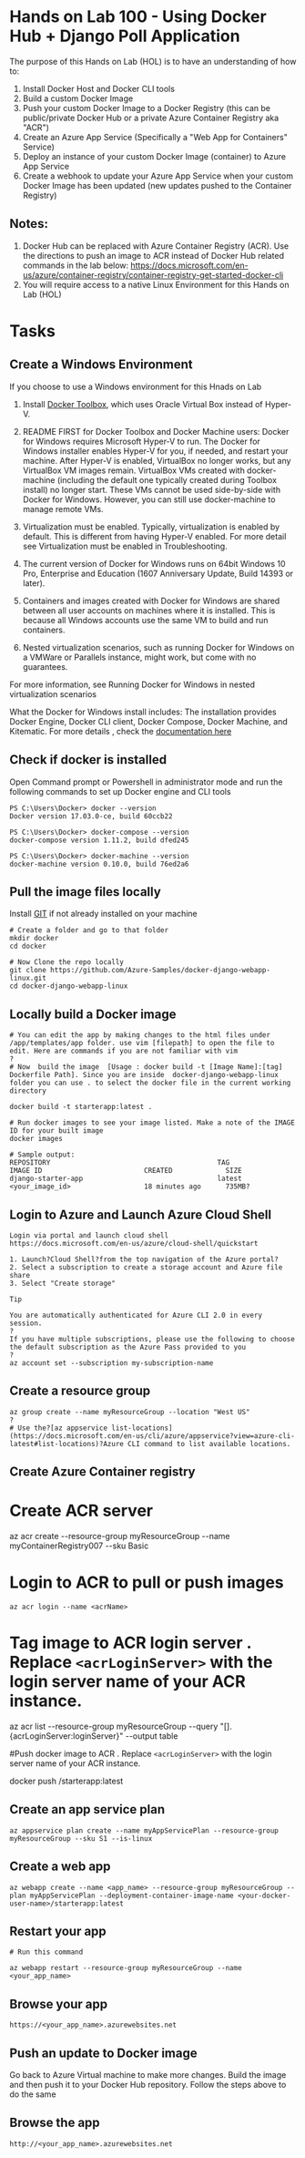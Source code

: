 # Hands on Lab 100 - Using Docker Hub + Django Poll Application  

The purpose of this Hands on Lab (HOL) is to have an understanding of how to:
1. Install Docker Host and Docker CLI tools
2. Build a custom Docker Image
3. Push your custom Docker Image to a Docker Registry (this can be public/private Docker Hub or a private Azure Container Registry aka "ACR")
4. Create an Azure App Service (Specifically a "Web App for Containers" Service)
5. Deploy an instance of your custom Docker Image (container) to Azure App Service
6. Create a webhook to update your Azure App Service when your custom Docker Image has been updated (new updates pushed to the Container Registry)

 
## Notes: 

1. Docker Hub can be replaced with Azure Container Registry (ACR). Use the directions to push an image to ACR instead of Docker Hub related commands in the lab below: https://docs.microsoft.com/en-us/azure/container-registry/container-registry-get-started-docker-cli
2. You will require access to a native Linux Environment for this Hands on Lab (HOL)

# Tasks

## Create a Windows Environment
   

If you choose to use a Windows environment for this Hnads on Lab 

1. Install [Docker Toolbox](https://docs.docker.com/toolbox/overview/), which uses Oracle Virtual Box instead of Hyper-V.
     
2. README FIRST for Docker Toolbox and Docker Machine users: Docker for Windows requires Microsoft Hyper-V to run. The Docker for Windows installer enables Hyper-V for you, if needed, and restart your machine. After Hyper-V is enabled, VirtualBox no longer works, but any VirtualBox VM images remain. VirtualBox VMs created with docker-machine (including the default one typically created during Toolbox install) no longer start. These VMs cannot be used side-by-side with Docker for Windows. However, you can still use docker-machine to manage remote VMs.
     
3. Virtualization must be enabled. Typically, virtualization is enabled by default. This is different from having Hyper-V enabled. For more detail see Virtualization must be enabled in Troubleshooting.
     
4. The current version of Docker for Windows runs on 64bit Windows 10 Pro, Enterprise and Education (1607 Anniversary Update, Build 14393 or later).
    
5. Containers and images created with Docker for Windows are shared between all user accounts on machines where it is installed. This is because all Windows accounts use the same VM to build and run containers.
     
6. Nested virtualization scenarios, such as running Docker for Windows on a VMWare or Parallels instance, might work, but come with no guarantees. 

For more information, see Running Docker for Windows in nested virtualization scenarios


What the Docker for Windows install includes: The installation provides Docker Engine, Docker CLI client, Docker Compose, Docker Machine, and Kitematic.
For more details , check the [documentation here](https://docs.docker.com/docker-for-windows/install/#about-windows-containers-and-windows-server-2016)


## Check if docker is installed 

Open Command prompt or Powershell in administrator mode and run the following commands to set up Docker engine and CLI tools

 ```
PS C:\Users\Docker> docker --version
Docker version 17.03.0-ce, build 60ccb22

PS C:\Users\Docker> docker-compose --version
docker-compose version 1.11.2, build dfed245

PS C:\Users\Docker> docker-machine --version
docker-machine version 0.10.0, build 76ed2a6
```


## Pull the image files locally  

Install [GIT](https://git-scm.com/download/win) if not already installed on your machine
    
    # Create a folder and go to that folder   
    mkdir docker 
    cd docker  
    
    # Now Clone the repo locally  
    git clone https://github.com/Azure-Samples/docker-django-webapp-linux.git  
    cd docker-django-webapp-linux 

## Locally build a Docker image  

    # You can edit the app by making changes to the html files under /app/templates/app folder. use vim [filepath] to open the file to edit. Here are commands if you are not familiar with vim  
    ? 
    # Now  build the image  [Usage : docker build -t [Image Name]:[tag]  Dockerfile Path]. Since you are inside  docker-django-webapp-linux folder you can use . to select the docker file in the current working directory 

    docker build -t starterapp:latest . 
    
    # Run docker images to see your image listed. Make a note of the IMAGE ID for your built image
    docker images
    
    # Sample output:
    REPOSITORY                                         TAG                 IMAGE ID                         CREATED             SIZE 
    django-starter-app                                 latest              <your_image_id>                  18 minutes ago      735MB? 

## Login to Azure and Launch Azure Cloud Shell 

    Login via portal and launch cloud shell  https://docs.microsoft.com/en-us/azure/cloud-shell/quickstart  
    
    1. Launch?Cloud Shell?from the top navigation of the Azure portal? 
    2. Select a subscription to create a storage account and Azure file share 
    3. Select "Create storage" 

    Tip

    You are automatically authenticated for Azure CLI 2.0 in every session. 
    ? 
    If you have multiple subscriptions, please use the following to choose the default subscription as the Azure Pass provided to you  
    ? 
    az account set --subscription my-subscription-name 

## Create a resource group 

    az group create --name myResourceGroup --location "West US" 
    ? 
    # Use the?[az appservice list-locations](https://docs.microsoft.com/en-us/cli/azure/appservice?view=azure-cli-latest#list-locations)?Azure CLI command to list available locations. 

## Create Azure Container registry 

   # Create ACR server

   az acr create --resource-group myResourceGroup --name myContainerRegistry007 --sku Basic
   # Login to ACR to pull or push images 

    az acr login --name <acrName>

   # Tag image to ACR login server . Replace ```<acrLoginServer>``` with the login server name of your ACR instance.
  az acr list --resource-group myResourceGroup --query "[].{acrLoginServer:loginServer}" --output table

   #Push docker image to ACR . Replace ```<acrLoginServer>``` with the login server name of your ACR instance.
   
   docker push <acrLoginServer>/starterapp:latest

## Create an app service plan

    az appservice plan create --name myAppServicePlan --resource-group myResourceGroup --sku S1 --is-linux

## Create a web app

    az webapp create --name <app_name> --resource-group myResourceGroup --plan myAppServicePlan --deployment-container-image-name <your-docker-user-name>/starterapp:latest

## Restart your app

    # Run this command 
     
    az webapp restart --resource-group myResourceGroup --name <your_app_name>

## Browse your app

    https://<your_app_name>.azurewebsites.net 

##  Push an update to Docker image 

Go back to Azure Virtual machine to make more changes. Build the image and then push it to your Docker Hub repository. Follow the steps above to do the same

## Browse the app 

    http://<your_app_name>.azurewebsites.net
